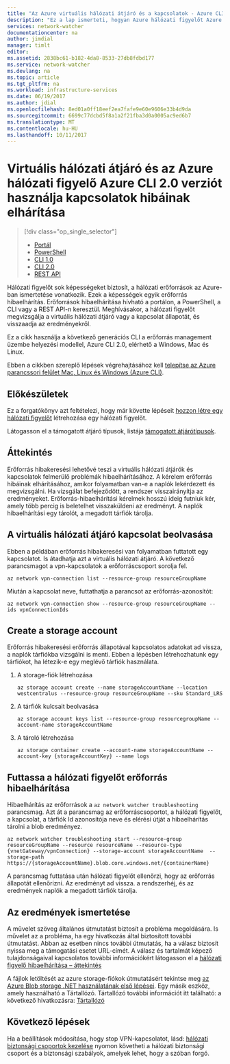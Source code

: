 ```yaml
---
title: "Az Azure virtuális hálózati átjáró és a kapcsolatok - Azure CLI 2.0 hibaelhárítása |} Microsoft Docs"
description: "Ez a lap ismerteti, hogyan Azure hálózati figyelőt Azure CLI 2.0 hibaelhárítása"
services: network-watcher
documentationcenter: na
author: jimdial
manager: timlt
editor: 
ms.assetid: 2838bc61-b182-4da8-8533-27db8fdbd177
ms.service: network-watcher
ms.devlang: na
ms.topic: article
ms.tgt_pltfrm: na
ms.workload: infrastructure-services
ms.date: 06/19/2017
ms.author: jdial
ms.openlocfilehash: 8ed01a0ff18eef2ea7fafe9e60e9606e33b4d9da
ms.sourcegitcommit: 6699c77dcbd5f8a1a2f21fba3d0a0005ac9ed6b7
ms.translationtype: MT
ms.contentlocale: hu-HU
ms.lasthandoff: 10/11/2017
---
```

# <a name="troubleshoot-virtual-network-gateway-and-connections-using-azure-network-watcher-azure-cli-20"></a>Virtuális hálózati átjáró és az Azure hálózati figyelő Azure CLI 2.0 verziót használja kapcsolatok hibáinak elhárítása

> [!div class="op_single_selector"]
> - [Portál](network-watcher-troubleshoot-manage-portal.md)
> - [PowerShell](network-watcher-troubleshoot-manage-powershell.md)
> - [CLI 1.0](network-watcher-troubleshoot-manage-cli-nodejs.md)
> - [CLI 2.0](network-watcher-troubleshoot-manage-cli.md)
> - [REST API](network-watcher-troubleshoot-manage-rest.md)

Hálózati figyelőt sok képességeket biztosít, a hálózati erőforrások az Azure-ban ismertetése vonatkozik. Ezek a képességek egyik erőforrás hibaelhárítás. Erőforrások hibaelhárítása hívható a portálon, a PowerShell, a CLI vagy a REST API-n keresztül. Meghívásakor, a hálózati figyelőt megvizsgálja a virtuális hálózati átjáró vagy a kapcsolat állapotát, és visszaadja az eredményekről.

Ez a cikk használja a következő generációs CLI a erőforrás management üzembe helyezési modellel, Azure CLI 2.0, elérhető a Windows, Mac és Linux.

Ebben a cikkben szereplő lépések végrehajtásához kell [telepítse az Azure parancssori felület Mac, Linux és Windows (Azure CLI)](https://docs.microsoft.com/en-us/cli/azure/install-az-cli2).

## <a name="before-you-begin"></a>Előkészületek

Ez a forgatókönyv azt feltételezi, hogy már követte lépéseit [hozzon létre egy hálózati figyelőt](network-watcher-create.md) létrehozása egy hálózati figyelőt.

Látogasson el a támogatott átjáró típusok, listája [támogatott átjárótípusok](network-watcher-troubleshoot-overview.md#supported-gateway-types).

## <a name="overview"></a>Áttekintés

Erőforrás hibakeresési lehetővé teszi a virtuális hálózati átjárók és kapcsolatok felmerülő problémák hibaelhárításához. A kérelem erőforrás hibáinak elhárításához, amikor folyamatban van-e a naplók lekérdezett és megvizsgálni. Ha vizsgálat befejeződött, a rendszer visszairányítja az eredményeket. Erőforrás-hibaelhárítási kérelmek hosszú ideig futniuk kér, amely több percig is beletelhet visszaküldeni az eredményt. A naplók hibaelhárítási egy tárolót, a megadott tárfiók tárolja.

## <a name="retrieve-a-virtual-network-gateway-connection"></a>A virtuális hálózati átjáró kapcsolat beolvasása

Ebben a példában erőforrás hibakeresési van folyamatban futtatott egy kapcsolatot. Is átadhatja azt a virtuális hálózati átjáró. A következő parancsmagot a vpn-kapcsolatok a erőforráscsoport sorolja fel.

```azurecli
az network vpn-connection list --resource-group resourceGroupName
```

Miután a kapcsolat neve, futtathatja a parancsot az erőforrás-azonosítót:

```azurecli
az network vpn-connection show --resource-group resourceGroupName --ids vpnConnectionIds
```

## <a name="create-a-storage-account"></a>Create a storage account

Erőforrás hibakeresési erőforrás állapotával kapcsolatos adatokat ad vissza, a naplók tárfiókba vizsgálni is menti. Ebben a lépésben létrehozhatunk egy tárfiókot, ha létezik-e egy meglévő tárfiók használata.

1. A storage-fiók létrehozása

    ```azurecli
    az storage account create --name storageAccountName --location westcentralus --resource-group resourceGroupName --sku Standard_LRS
    ```

1. A tárfiók kulcsait beolvasása

    ```azurecli
    az storage account keys list --resource-group resourcegroupName --account-name storageAccountName
    ```

1. A tároló létrehozása

    ```azurecli
    az storage container create --account-name storageAccountName --account-key {storageAccountKey} --name logs
    ```

## <a name="run-network-watcher-resource-troubleshooting"></a>Futtassa a hálózati figyelőt erőforrás hibaelhárítása

Hibaelhárítás az erőforrások a `az network watcher troubleshooting` parancsmag. Azt át a parancsmag az erőforráscsoportot, a hálózati figyelőt, a kapcsolat, a tárfiók Id azonosítója neve és elérési útját a hibaelhárítás tárolni a blob eredményez.

```azurecli
az network watcher troubleshooting start --resource-group resourceGroupName --resource resourceName --resource-type {vnetGateway/vpnConnection} --storage-account storageAccountName  --storage-path https://{storageAccountName}.blob.core.windows.net/{containerName}
```

A parancsmag futtatása után hálózati figyelőt ellenőrzi, hogy az erőforrás állapotát ellenőrizni. Az eredményt ad vissza. a rendszerhéj, és az eredmények naplók a megadott tárfiók tárolja.

## <a name="understanding-the-results"></a>Az eredmények ismertetése

A művelet szöveg általános útmutatást biztosít a probléma megoldására. Is művelet az a probléma, ha egy hivatkozás által biztosított további útmutatást. Abban az esetben nincs további útmutatás, ha a válasz biztosít nyissa meg a támogatási esetet URL-címét.  A válasz és tartalmát képező tulajdonságaival kapcsolatos további információkért látogasson el a [hálózati figyelő hibaelhárítása – áttekintés](network-watcher-troubleshoot-overview.md)

A fájlok letöltését az azure storage-fiókok útmutatásért tekintse meg [az Azure Blob storage .NET használatának első lépései](../storage/blobs/storage-dotnet-how-to-use-blobs.md). Egy másik eszköz, amely használható a Tártallózó. Tártallózó további információt itt található: a következő hivatkozásra: [Tártallózó](http://storageexplorer.com/)

## <a name="next-steps"></a>Következő lépések

Ha a beállítások módosítása, hogy stop VPN-kapcsolatot, lásd: [hálózati biztonsági csoportok kezelése](../virtual-network/virtual-network-manage-nsg-arm-portal.md) nyomon követheti a hálózati biztonsági csoport és a biztonsági szabályok, amelyek lehet, hogy a szóban forgó.
